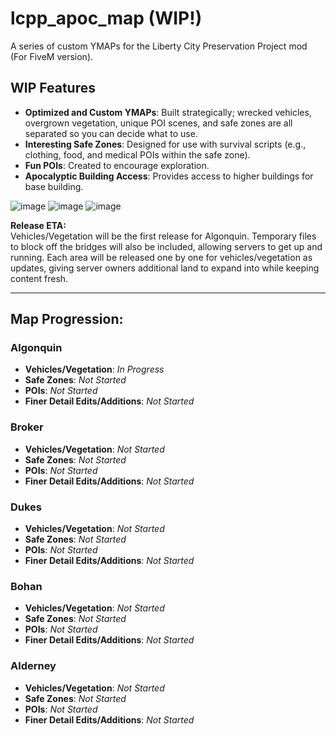 # lcpp_apoc_map (WIP!)
A series of custom YMAPs for the Liberty City Preservation Project mod (For FiveM version).

## WIP Features
- **Optimized and Custom YMAPs**: Built strategically; wrecked vehicles, overgrown vegetation, unique POI scenes, and safe zones are all separated so you can decide what to use.
- **Interesting Safe Zones**: Designed for use with survival scripts (e.g., clothing, food, and medical POIs within the safe zone).
- **Fun POIs**: Created to encourage exploration.
- **Apocalyptic Building Access**: Provides access to higher buildings for base building.

![image](https://github.com/user-attachments/assets/5d82d09d-e77d-4461-8941-ef5d3d521f11)
![image](https://github.com/user-attachments/assets/69a34bd8-8d2e-48d3-8588-50f3f47901dd)
![image](https://github.com/user-attachments/assets/a93eeabf-d499-4215-919e-a40c30f80304)


**Release ETA:**  
Vehicles/Vegetation will be the first release for Algonquin. Temporary files to block off the bridges will also be included, allowing servers to get up and running. Each area will be released one by one for vehicles/vegetation as updates, giving server owners additional land to expand into while keeping content fresh.

---

## Map Progression:

### **Algonquin**
- **Vehicles/Vegetation**: *In Progress*  
- **Safe Zones**: *Not Started*  
- **POIs**: *Not Started*  
- **Finer Detail Edits/Additions**: *Not Started*  

### **Broker**
- **Vehicles/Vegetation**: *Not Started*  
- **Safe Zones**: *Not Started*  
- **POIs**: *Not Started*  
- **Finer Detail Edits/Additions**: *Not Started*  

### **Dukes**
- **Vehicles/Vegetation**: *Not Started*  
- **Safe Zones**: *Not Started*  
- **POIs**: *Not Started*  
- **Finer Detail Edits/Additions**: *Not Started*  

### **Bohan**
- **Vehicles/Vegetation**: *Not Started*  
- **Safe Zones**: *Not Started*  
- **POIs**: *Not Started*  
- **Finer Detail Edits/Additions**: *Not Started*  

### **Alderney**
- **Vehicles/Vegetation**: *Not Started*  
- **Safe Zones**: *Not Started*  
- **POIs**: *Not Started*  
- **Finer Detail Edits/Additions**: *Not Started*  
